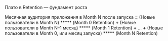 Плато в Retention — фундамент роста

Месячная аудитория приложения в Month N после запуска **=** (Новые пользователи в Month N) ***** (Month 0 Retention) **+** (Новые пользователи в Month N–1 месяц) ***** (Month 1 Retention) **+** … **+** (Новые пользователи в Month 0, или месяц запуска) ***** (Month N Retention)